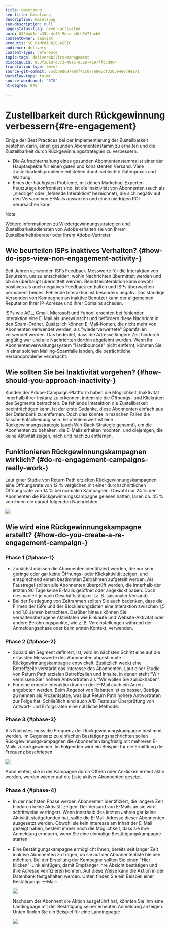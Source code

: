 ```yaml
---
title: Umsetzung
seo-title: Umsetzung
description: Umsetzung
seo-description: null
page-status-flag: never-activated
uuid: 883bad1c-c35b-4c48-9dca-c0cb947facb6
contentOwner: sauviat
products: SG_CAMPAIGN/CLASSIC
audience: delivery
content-type: reference
topic-tags: deliverability-management
discoiquuid: 853f26ad-d373-49a5-952e-4197ffc3d904
translation-type: tm+mt
source-git-commit: 75cbb8d697a95f4cc07768e6cf3585e4e079e171
workflow-type: tm+mt
source-wordcount: '878'
ht-degree: 94%

---
```



# Zustellbarkeit durch Rückgewinnung verbessern{#re-engagement}

Einige der Best Practices bei der Implementierung der Zustellbarkeit bestehen darin, einen gesunden Abonnentenstamm zu erhalten und die Zustellbarkeit durch Rückgewinnungsstrategien zu verbessern.

* Die Aufrechterhaltung eines gesunden Abonnentenstamms ist einer der Hauptaspekte für einen guten und konsistenten Versand. Viele Zustellbarkeitsprobleme entstehen durch schlechte Datenpraxis und Wartung.
* Eines der häufigsten Probleme, mit denen Marketing-Experten heutzutage konfrontiert sind, ist die Inaktivität von Abonnenten (auch als „niedrige“ oder „fehlende Interaktion“ bezeichnet), die sich negativ auf den Versand von E-Mails auswirken und einen niedrigen ROI verursachen kann.

>[!NOTE]
>
>Weitere Informationen zu Wiedergewinnungsstrategien und Zustellbarkeitsdiensten von Adobe erhalten sie von Ihrem Zustellbarkeitsberater oder Ihrem Adobe-Vertreter.

## Wie beurteilen ISPs inaktives Verhalten? {#how-do-isps-view-non-engagement-activity-}

Seit Jahren verwenden ISPs Feedback-Messwerte für die Interaktion von Benutzern, um zu entscheiden, wohin Nachrichten übermittelt werden und ob sie überhaupt übermittelt werden. Benutzerinteraktion kann sowohl positives als auch negatives Feedback enthalten und ISPs überwachen permanent beides. Fehlende Interaktion ist besonders negativ. Das ständige Versenden von Kampagnen an inaktive Benutzer kann der allgemeinen Reputation Ihrer IP-Adresse und Ihrer Domains schaden.

ISPs wie AOL, Gmail, Microsoft und Yahoo! erachten bei fehlender Interaktion eine E-Mail als unerwünscht und befördern diese Nachricht in den Spam-Ordner. Zusätzlich können E-Mail-Konten, die nicht mehr von Abonnenten verwendet werden, als &quot;wiederverwertete&quot; Spamfallen verwendet werden. Das bedeutet, dass die Adresse längere Zeit hindurch ungültig war und alle Nachrichten dorthin abgelehnt wurden. Wenn Ihr Abonnentenverwaltungssystem &quot;Hardbounces&quot; nicht entfernt, könnten Sie in einer solchen Mailing-Spamfalle landen, die beträchtliche Versandprobleme verursacht.

## Wie sollten Sie bei Inaktivität vorgehen? {#how-should-you-approach-inactivity-}

Kunden der Adobe-Campaign-Plattform haben die Möglichkeit, Inaktivität innerhalb ihrer Instanz zu erkennen, indem sie die Öffnungs- und Klickraten des Segments betrachten. Da fehlende Interaktion die Zustellbarkeit beeinträchtigen kann, ist der erste Gedanke, diese Abonnenten einfach aus der Datenbank zu entfernen. Doch dies könnte in manchen Fällen die falsche Entscheidung sein. Empfehlenswert ist eine Rückgewinnungsstrategie (auch Win-Back-Strategie genannt), um die Abonnenten zu behalten, die E-Mails erhalten möchten, und diejenigen, die keine Aktivität zeigen, nach und nach zu entfernen.

## Funktionieren Rückgewinnungskampagnen wirklich? {#do-re-engagement-campaigns-really-work-}

Laut einer Studie von Return Path erzielten Rückgewinnungskampagnen eine Öffnungsrate von 12 % verglichen mit einer durchschnittlichen Öffnungsrate von 14 % bei normalen Kampagnen. Obwohl nur 24 % der Abonnenten die Rückgewinnungskampagne gelesen hatten, lasen ca. 45 % von ihnen die darauf folgenden Nachrichten.

![](assets/deliverability_implementation_1.png)

## Wie wird eine Rückgewinnungskampagne erstellt? {#how-do-you-create-a-re-engagement-campaign-}

### Phase 1 {#phase-1}

* Zunächst müssen die Abonnenten identifiziert werden, die nur sehr geringe oder gar keine Öffnungs- oder Klickaktivität zeigen, und entsprechend einem bestimmten Zeitrahmen aufgeteilt werden. Als Faustregel sollten alle Abonnenten überprüft werden, die innerhalb der letzten 90 Tage keine E-Mails geöffnet oder angeklickt haben. Doch dies variiert je nach Geschäftstätigkeit (z. B. saisonaler Versand).
* Bei der Festlegung von Zeitrahmen sollten Sie auch bedenken, dass die Firmen der ISPs und der Blockierungslisten eine Interaktion zwischen 1,5 und 1,8 Jahren betrachten. Darüber hinaus können Sie verhaltensbezogene Aktivitäten wie Einkäufe und Website-Aktivität oder andere Berührungspunkte, wie z. B. Voreinstellungen während der Anmeldungsphase oder beim ersten Kontakt, verwenden.

### Phase 2 {#phase-2}

* Sobald ein Segment definiert, ist, wird im nächsten Schritt eine auf die erfassten Messwerte des Abonnenten abgestimmte Rückgewinnungskampagne entwickelt. Zusätzlich weckt eine Betreffzeile verstärkt das Interesse des Abonnenten. Laut einer Studie von Return Path erzielen Betreffzeilen und Inhalte, in denen steht &quot;Wir vermissen Sie&quot; höhere Antwortraten als &quot;Wir wollen Sie zurückhaben&quot;.
* Für eine erneute Interaktion kann in der E-Mail auch ein Anreiz angeboten werden. Beim Angebot von Rabatten ist es besser, Beträge zu nennen als Prozentsätze, was laut Return Path höhere Antwortraten zur Folge hat. Schließlich sind auch A/B-Tests zur Überprüfung von Antwort- und Erfolgsraten eine nützliche Methode.

### Phase 3 {#phase-3}

Als Nächstes muss die Frequenz der Rückgewinnungskampagne bestimmt werden. Im Gegensatz zu einfachen Bestätigungsnachrichten sollen Rückgewinnungskampagnen die Abonnenten langfristig mit mehreren E-Mails zurückgewinnen. Im Folgenden wird ein Beispiel für die Ermittlung der Frequenz beschrieben.

![](assets/deliverability_implementation_2.png)

Abonnenten, die in der Kampagne durch Öffnen oder Anklicken erneut aktiv werden, werden wieder auf die Liste aktiver Abonnenten gesetzt.

### Phase 4 {#phase-4}

* In der nächsten Phase werden Abonnenten identifiziert, die längere Zeit hindurch keine Aktivität zeigen. Der Versand von E-Mails an sie wird schrittweise verringert. Wenn innerhalb des letzten Jahres gar keine Aktivität stattgefunden hat, sollte die E-Mail-Adresse dieser Abonnenten ausgesetzt werden. Obwohl sie kein Interesse am Inhalt der E-Mail gezeigt haben, besteht immer noch die Möglichkeit, dass sie ihre Anmeldung erneuern, wenn Sie eine einmalige Bestätigungskampagne starten.
* Eine Bestätigungskampagne ermöglicht Ihnen, bereits seit langer Zeit inaktive Abonnenten zu fragen, ob sie auf der Abonnentenliste bleiben möchten. Bei der Erstellung der Kampagne sollten Sie einen &quot;Hier klicken&quot;-Link einfügen, damit Empfänger ihre Absicht bestätigen und ihre Adresse verifizieren können. Auf diese Weise kann die Aktion in der Datenbank festgehalten werden. Unten finden Sie ein Beispiel einer Bestätigungs-E-Mail:

   ![](assets/deliverability_implementation_3.png)

   Nachdem der Abonnent die Aktion ausgeführt hat, könnten Sie ihm eine Landingpage mit der Bestätigung seiner erneuten Anmeldung anzeigen. Unten finden Sie ein Beispiel für eine Landingpage:

   ![](assets/deliverability_implementation_4.png)
